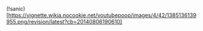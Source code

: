 (!sanic)[https://vignette.wikia.nocookie.net/youtubepoop/images/4/42/1385136139955.png/revision/latest?cb=20140806190610]
